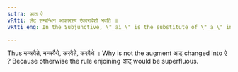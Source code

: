 ```yaml
---
sutra: आत ऐ
vRtti: लेट् सम्बन्धिन आकारस्य ऐकारादेशो भवति ॥
vRtti_eng: In the Subjunctive, \"_ai_\" is the substitute of \"_a_\" in the first and second person dual of the _Atmanepada_.

---
```

Thus मन्त्रयैते, मन्त्रयैथे, करवैते, करवैथे । Why is not the augment आट् changed into ऐ ? Because otherwise the rule enjoining आट् would be superfluous.